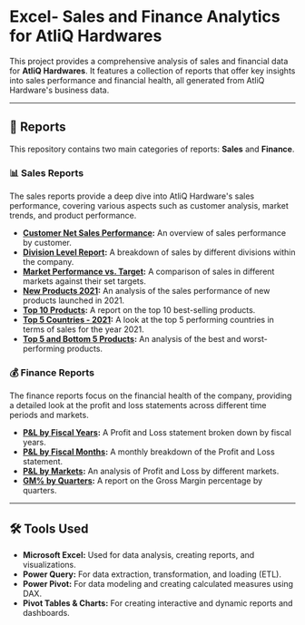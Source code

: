 # Excel- Sales and Finance Analytics for AtliQ Hardwares

This project provides a comprehensive analysis of sales and financial data for **AtliQ Hardwares**. It features a collection of reports that offer key insights into sales performance and financial health, all generated from AtliQ Hardware's business data.

---

## 📜 Reports

This repository contains two main categories of reports: **Sales** and **Finance**.

### 📊 Sales Reports

The sales reports provide a deep dive into AtliQ Hardware's sales performance, covering various aspects such as customer analysis, market trends, and product performance.

* **[Customer Net Sales Performance](https://github.com/akhileshvasam8/Excel-Sales-and-Finance-Analytics/blob/main/Customer%20Net%20Sales%20Performance.pdf):** An overview of sales performance by customer.
* **[Division Level Report](https://github.com/akhileshvasam8/Excel-Sales-and-Finance-Analytics/blob/main/Division%20Level%20Report.pdf):** A breakdown of sales by different divisions within the company.
* **[Market Performance vs. Target](https://github.com/akhileshvasam8/Excel-Sales-and-Finance-Analytics/blob/main/Market%20performance%20vs%20Target.pdf):** A comparison of sales in different markets against their set targets.
* **[New Products 2021](https://github.com/akhileshvasam8/Excel-Sales-and-Finance-Analytics/blob/main/New%20Products%202021.pdf):** An analysis of the sales performance of new products launched in 2021.
* **[Top 10 Products](https://github.com/akhileshvasam8/Excel-Sales-and-Finance-Analytics/blob/main/Top%2010%20Products.pdf):** A report on the top 10 best-selling products.
* **[Top 5 Countries - 2021](https://github.com/akhileshvasam8/Excel-Sales-and-Finance-Analytics/blob/main/Top%205%20Countries-%202021.pdf):** A look at the top 5 performing countries in terms of sales for the year 2021.
* **[Top 5 and Bottom 5 Products](https://github.com/akhileshvasam8/Excel-Sales-and-Finance-Analytics/blob/main/Top%205%20and%20Bottom%205%20Products.pdf):** An analysis of the best and worst-performing products.

### 💰 Finance Reports

The finance reports focus on the financial health of the company, providing a detailed look at the profit and loss statements across different time periods and markets.

* **[P&L by Fiscal Years](https://github.com/akhileshvasam8/Excel-Sales-and-Finance-Analytics/blob/main/P%26L%20by%20Fiscal%20Years.pdf):** A Profit and Loss statement broken down by fiscal years.
* **[P&L by Fiscal Months](https://github.com/akhileshvasam8/Excel-Sales-and-Finance-Analytics/blob/main/P%26L%20by%20Fiscal%20Months.pdf):** A monthly breakdown of the Profit and Loss statement.
* **[P&L by Markets](https://github.com/akhileshvasam8/Excel-Sales-and-Finance-Analytics/blob/main/P%26L%20by%20Markets.pdf):** An analysis of Profit and Loss by different markets.
* **[GM% by Quarters](https://github.com/akhileshvasam8/Excel-Sales-and-Finance-Analytics/blob/main/GM%25%20by%20Quarters.pdf):** A report on the Gross Margin percentage by quarters.

---

## 🛠️ Tools Used

* **Microsoft Excel:** Used for data analysis, creating reports, and visualizations.
* **Power Query:** For data extraction, transformation, and loading (ETL).
* **Power Pivot:** For data modeling and creating calculated measures using DAX.
* **Pivot Tables & Charts:** For creating interactive and dynamic reports and dashboards.

